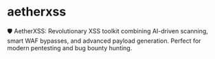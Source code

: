 # aetherxss
🛡️ AetherXSS: Revolutionary XSS toolkit combining AI-driven scanning, smart WAF bypasses, and advanced payload generation. Perfect for modern pentesting and bug bounty hunting. 
